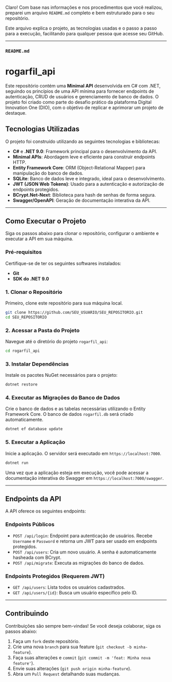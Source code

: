 Claro\! Com base nas informações e nos procedimentos que você realizou, preparei um arquivo `README.md` completo e bem estruturado para o seu repositório.

Este arquivo explica o projeto, as tecnologias usadas e o passo a passo para a execução, facilitando para qualquer pessoa que acesse seu GitHub.

-----

### `README.md`

# rogarfil\_api

Este repositório contém uma **Minimal API** desenvolvida em C\# com .NET, seguindo os princípios de uma API mínima para fornecer endpoints de autenticação, CRUD de usuários e gerenciamento de banco de dados. O projeto foi criado como parte do desafio prático da plataforma Digital Innovation One (DIO), com o objetivo de replicar e aprimorar um projeto de destaque.

## Tecnologias Utilizadas

O projeto foi construído utilizando as seguintes tecnologias e bibliotecas:

  * **C\#** e **.NET 9.0**: Framework principal para o desenvolvimento da API.
  * **Minimal APIs**: Abordagem leve e eficiente para construir endpoints HTTP.
  * **Entity Framework Core**: ORM (Object-Relational Mapper) para manipulação do banco de dados.
  * **SQLite**: Banco de dados leve e integrado, ideal para o desenvolvimento.
  * **JWT (JSON Web Tokens)**: Usado para a autenticação e autorização de endpoints protegidos.
  * **BCrypt.Net-Next**: Biblioteca para hash de senhas de forma segura.
  * **Swagger/OpenAPI**: Geração de documentação interativa da API.

-----

## Como Executar o Projeto

Siga os passos abaixo para clonar o repositório, configurar o ambiente e executar a API em sua máquina.

### Pré-requisitos

Certifique-se de ter os seguintes softwares instalados:

  * **Git**
  * **SDK do .NET 9.0**

### 1\. Clonar o Repositório

Primeiro, clone este repositório para sua máquina local.

```bash
git clone https://github.com/SEU_USUARIO/SEU_REPOSITORIO.git
cd SEU_REPOSITORIO
```

### 2\. Acessar a Pasta do Projeto

Navegue até o diretório do projeto `rogarfil_api`:

```bash
cd rogarfil_api
```

### 3\. Instalar Dependências

Instale os pacotes NuGet necessários para o projeto:

```bash
dotnet restore
```

### 4\. Executar as Migrações do Banco de Dados

Crie o banco de dados e as tabelas necessárias utilizando o Entity Framework Core. O banco de dados `rogarfil.db` será criado automaticamente.

```bash
dotnet ef database update
```

### 5\. Executar a Aplicação

Inicie a aplicação. O servidor será executado em `https://localhost:7000`.

```bash
dotnet run
```

Uma vez que a aplicação esteja em execução, você pode acessar a documentação interativa do Swagger em `https://localhost:7000/swagger`.

-----

## Endpoints da API

A API oferece os seguintes endpoints:

### Endpoints Públicos

  * `POST /api/login`: Endpoint para autenticação de usuários. Recebe `Username` e `Password` e retorna um JWT para ser usado em endpoints protegidos.
  * `POST /api/users`: Cria um novo usuário. A senha é automaticamente hasheada com BCrypt.
  * `POST /api/migrate`: Executa as migrações do banco de dados.

### Endpoints Protegidos (Requerem JWT)

  * `GET /api/users`: Lista todos os usuários cadastrados.
  * `GET /api/users/{id}`: Busca um usuário específico pelo ID.

-----

## Contribuindo

Contribuições são sempre bem-vindas\! Se você deseja colaborar, siga os passos abaixo:

1.  Faça um `fork` deste repositório.
2.  Crie uma nova `branch` para sua feature (`git checkout -b minha-feature`).
3.  Faça suas alterações e `commit` (`git commit -m 'feat: Minha nova feature'`).
4.  Envie suas alterações (`git push origin minha-feature`).
5.  Abra um `Pull Request` detalhando suas mudanças.
